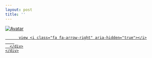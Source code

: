 ```yaml
---
layout: post
title: ''
---
```





<p class="imglist">

<div class="image-container">
  <a href="https://pic.superbed.cn/item/5db129e58b58bc7bf7ddebd8.jpg"  data-fancybox="images">
    <img src="https://pic.superbed.cn/item/5db129e58b58bc7bf7ddec0d.jpg" alt="Avatar" class="image" />
    <div class="overlay">
      <div class="text">
        
          view <i class="fa fa-arrow-right" aria-hidden="true"></i>
        
      </div>
    </div>
  </a>
</div>




<a href="https://pic.superbed.cn/item/5db129e58b58bc7bf7ddebdd.jpg" data-fancybox="images"><img src="" /></a>
<a href="https://pic.superbed.cn/item/5db129e58b58bc7bf7ddebe2.jpg" data-fancybox="images"><img src="" /></a>
<a href="https://pic.superbed.cn/item/5db129e58b58bc7bf7ddebe6.jpg" data-fancybox="images"><img src="" /></a>
<a href="https://pic.superbed.cn/item/5db129e58b58bc7bf7ddebec.jpg" data-fancybox="images"><img src="" /></a>
<a href="https://pic.superbed.cn/item/5db129e58b58bc7bf7ddebf1.jpg" data-fancybox="images"><img src="" /></a>
<a href="https://pic.superbed.cn/item/5db129e58b58bc7bf7ddebf6.jpg" data-fancybox="images"><img src="" /></a>
<a href="https://pic.superbed.cn/item/5db129e58b58bc7bf7ddebfa.jpg" data-fancybox="images"><img src="" /></a>
<a href="https://pic.superbed.cn/item/5db129e58b58bc7bf7ddebfe.jpg" data-fancybox="images"><img src="" /></a>
<a href="https://pic.superbed.cn/item/5db129e58b58bc7bf7ddec05.jpg" data-fancybox="images"><img src="" /></a>
<a href="https://pic.superbed.cn/item/5db129e58b58bc7bf7ddec0a.jpg" data-fancybox="images"><img src="" /></a>
<a href="https://pic.superbed.cn/item/5db129e58b58bc7bf7ddec0d.jpg" data-fancybox="images"><img src="" /></a>
<a href="https://pic.superbed.cn/item/5db129e58b58bc7bf7ddec15.jpg" data-fancybox="images"><img src="" /></a>
<a href="https://pic.superbed.cn/item/5db129e58b58bc7bf7ddec1a.jpg" data-fancybox="images"><img src="" /></a>
<a href="https://pic.superbed.cn/item/5db129e58b58bc7bf7ddec1f.jpg" data-fancybox="images"><img src="" /></a>
<a href="https://pic.superbed.cn/item/5db129e58b58bc7bf7ddec24.jpg" data-fancybox="images"><img src="" /></a>
<a href="https://pic.superbed.cn/item/5db129e58b58bc7bf7ddec29.jpg" data-fancybox="images"><img src="" /></a>
<a href="https://pic.superbed.cn/item/5db129e58b58bc7bf7ddec2e.jpg" data-fancybox="images"><img src="" /></a>
<a href="https://pic.superbed.cn/item/5db129e58b58bc7bf7ddec33.jpg" data-fancybox="images"><img src="" /></a>
<a href="https://pic.superbed.cn/item/5db129e58b58bc7bf7ddec39.jpg" data-fancybox="images"><img src="" /></a>
<a href="https://pic.superbed.cn/item/5db129e58b58bc7bf7ddec3c.jpg" data-fancybox="images"><img src="" /></a>
<a href="https://pic.superbed.cn/item/5db129e58b58bc7bf7ddec43.jpg" data-fancybox="images"><img src="" /></a>
<a href="https://pic.superbed.cn/item/5db129e58b58bc7bf7ddec48.jpg" data-fancybox="images"><img src="" /></a>
<a href="https://pic.superbed.cn/item/5db129e58b58bc7bf7ddec4c.jpg" data-fancybox="images"><img src="" /></a>
<a href="https://pic.superbed.cn/item/5db129e58b58bc7bf7ddec52.jpg" data-fancybox="images"><img src="" /></a>
<a href="https://pic.superbed.cn/item/5db129e58b58bc7bf7ddec58.jpg" data-fancybox="images"><img src="" /></a>
<a href="https://pic.superbed.cn/item/5db129e58b58bc7bf7ddec5d.jpg" data-fancybox="images"><img src="" /></a>
<a href="https://pic.superbed.cn/item/5db129e58b58bc7bf7ddec62.jpg" data-fancybox="images"><img src="" /></a>

</p>
